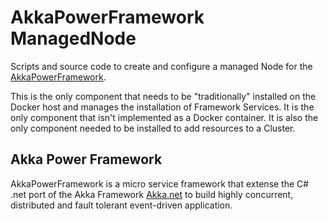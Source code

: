 # AkkaPowerFramework ManagedNode

Scripts and source code to create and configure a managed Node for the [AkkaPowerFramework](https://github.com/AkkaPowerFramework).

This is the only component that needs to be "traditionally" installed on the Docker host and manages the installation of Framework Services. It is the only component that isn't implemented as a Docker container. It is also the only component needed to be installed to add resources to a Cluster.

## Akka Power Framework

AkkaPowerFramework is a micro service framework that extense the C# .net port of the Akka Framework [Akka.net](https://getakka.net) to build highly concurrent, distributed and fault tolerant event-driven application.
